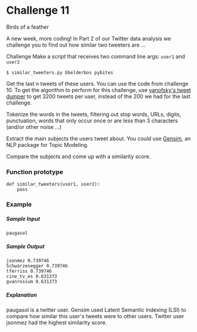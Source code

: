 # Challenge 11
Birds of a feather

A new week, more coding! In Part 2 of our Twitter data analysis we challenge you to find out how similar two tweeters
are ...

Challenge
Make a script that receives two command line args: `user1` and `user2`

`$ similar_tweeters.py bbelderbos pybites`

Get the last n tweets of these users. You can use the code from challenge 10. To get the algorithm to perform for this
challenge, use [yanofsky's tweet dumper](https://gist.github.com/yanofsky/5436496) to get 3200 tweets per user, instead
of the 200 we had for the last challenge.

Tokenize the words in the tweets, filtering out stop words, URLs, digits, punctuation, words that only occur once or are
less than 3 characters (and/or other noise ...)

Extract the main subjects the users tweet about. You could use [Gensim](https://radimrehurek.com/gensim/),
an NLP package for Topic Modeling.

Compare the subjects and come up with a similarity score.

### Function prototype
    def similar_tweeters(user1, user2):
        pass


### Example
##### Sample Input
    paugasol
 
##### Sample Output
    jsonmez 0.739746
    Schwarzenegger 0.739746
    tferriss 0.739746
    cine_tv_es 0.631373
    gvanrossum 0.631373

##### Explanation
paugasol is a twitter user. Gensim used Latent Semantic Indexing (LSI) to compare how similar this user's tweets
were to other users. Twitter user jsonmez had the highest similarity score.